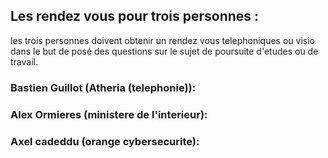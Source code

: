 ## Les rendez vous pour trois personnes  :

les trois personnes doivent obtenir un rendez vous telephoniques ou visio dans le but de posé des questions sur le sujet de poursuite d'etudes ou de travail. 

### Bastien Guillot (Atheria (telephonie)):










### Alex Ormieres (ministere de l'interieur):





### Axel cadeddu (orange cybersecurite):

